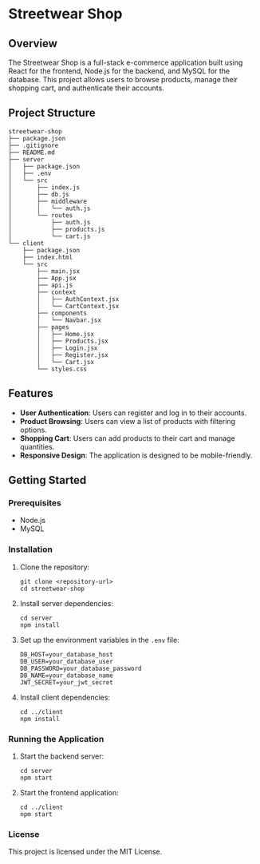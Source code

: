 # Streetwear Shop

## Overview
The Streetwear Shop is a full-stack e-commerce application built using React for the frontend, Node.js for the backend, and MySQL for the database. This project allows users to browse products, manage their shopping cart, and authenticate their accounts.

## Project Structure
```
streetwear-shop
├── package.json
├── .gitignore
├── README.md
├── server
│   ├── package.json
│   ├── .env
│   └── src
│       ├── index.js
│       ├── db.js
│       ├── middleware
│       │   └── auth.js
│       └── routes
│           ├── auth.js
│           ├── products.js
│           └── cart.js
└── client
    ├── package.json
    ├── index.html
    └── src
        ├── main.jsx
        ├── App.jsx
        ├── api.js
        ├── context
        │   ├── AuthContext.jsx
        │   └── CartContext.jsx
        ├── components
        │   └── Navbar.jsx
        ├── pages
        │   ├── Home.jsx
        │   ├── Products.jsx
        │   ├── Login.jsx
        │   ├── Register.jsx
        │   └── Cart.jsx
        └── styles.css
```

## Features
- **User Authentication**: Users can register and log in to their accounts.
- **Product Browsing**: Users can view a list of products with filtering options.
- **Shopping Cart**: Users can add products to their cart and manage quantities.
- **Responsive Design**: The application is designed to be mobile-friendly.

## Getting Started

### Prerequisites
- Node.js
- MySQL

### Installation
1. Clone the repository:
   ```
   git clone <repository-url>
   cd streetwear-shop
   ```

2. Install server dependencies:
   ```
   cd server
   npm install
   ```

3. Set up the environment variables in the `.env` file:
   ```
   DB_HOST=your_database_host
   DB_USER=your_database_user
   DB_PASSWORD=your_database_password
   DB_NAME=your_database_name
   JWT_SECRET=your_jwt_secret
   ```

4. Install client dependencies:
   ```
   cd ../client
   npm install
   ```

### Running the Application
1. Start the backend server:
   ```
   cd server
   npm start
   ```

2. Start the frontend application:
   ```
   cd ../client
   npm start
   ```

### License
This project is licensed under the MIT License.